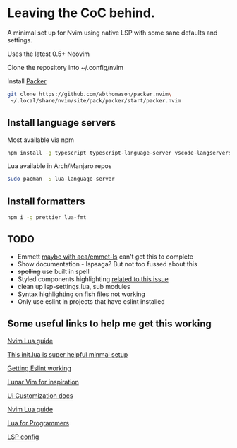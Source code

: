 # Leaving the CoC behind.

A minimal set up for Nvim using native LSP with some sane defaults and settings.

Uses the latest 0.5+ Neovim

Clone the repository into ~/.config/nvim

Install [ Packer ](https://github.com/wbthomason/packer.nvim)

```bash
git clone https://github.com/wbthomason/packer.nvim\
 ~/.local/share/nvim/site/pack/packer/start/packer.nvim
```

## Install language servers

Most available via npm

```bash
npm install -g typescript typescript-language-server vscode-langservers-extracted vls eslint_d

```

Lua available in Arch/Manjaro repos

```bash
sudo pacman -S lua-language-server
```

## Install formatters

```bash
npm i -g prettier lua-fmt
```

## TODO

- Emmett [maybe with aca/emmet-ls](https://github.com/aca/emmet-ls) can't get
  this to complete
- Show documentation - lspsaga? But not too fussed about this
- ~~spelling~~ use built in spell
- Styled components highlighting [related to this issue](https://github.com/nvim-treesitter/nvim-treesitter/issues/1111)
- clean up lsp-settings.lua, sub modules
- Syntax highlighting on fish files not working
- Only use eslint in projects that have eslint installed

## Some useful links to help me get this working

[Nvim Lua guide](https://github.com/nanotee/nvim-lua-guide)

[This init.lua is super helpful minmal setup](https://gist.github.com/benfrain/97f2b91087121b2d4ba0dcc4202d252f)

[Getting Eslint working](https://jose-elias-alvarez.medium.com/configuring-neovims-lsp-client-for-typescript-development-5789d58ea9c)

[Lunar Vim for inspiration](https://github.com/ChristianChiarulli/LunarVim)

[Ui Customization docs](https://github.com/neovim/nvim-lspconfig/wiki/UI-customization#change-diagnostic-symbols-in-the-sign-column-gutter)

[Nvim Lua guide](https://github.com/nanotee/nvim-lua-guide/)

[Lua for Programmers](https://ebens.me/post/lua-for-programmers-part-1/)

[LSP config](https://github.com/neovim/nvim-lspconfig/blob/master/CONFIG.md#tsserver)
